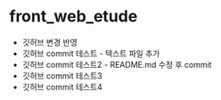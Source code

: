 # front_web_etude
- 깃허브 변경 반영
- 깃허브 commit 테스트 - 텍스트 파일 추가
- 깃허브 commit 테스트2 - README.md 수정 후 commit
- 깃허브 commit 테스트3
- 깃허브 commit 테스트4